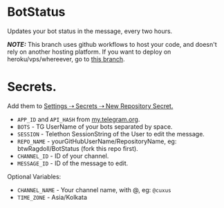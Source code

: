# BotStatus
Updates your bot status in the message, every two hours.

**_NOTE:_** This branch uses github workflows to host your code, and doesn't rely on another hosting platform. If you want to deploy on heroku/vps/whereever, go to [this branch](https://github.com/btwRagdoll/BotStatus/tree/deploy).

# Secrets.

Add them to [Settings ⇢ Secrets ⇢ New Repository Secret.](https://docs.github.com/en/actions/reference/encrypted-secrets)

- `APP_ID` and `API_HASH` from [my.telegram.org](https://my.telegram.org).
- `BOTS` - TG UserName of your bots separated by space.
- `SESSION` - Telethon SessionString of the User to edit the message.
- `REPO_NAME` - yourGitHubUserName/RepositoryName, eg: btwRagdoll/BotStatus (fork this repo first).
- `CHANNEL_ID` - ID of your channel.
- `MESSAGE_ID` - ID of the message to edit.

Optional Variables:
- `CHANNEL_NAME` - Your channel name, with @, eg: `@cuxus`
- `TIME_ZONE` - Asia/Kolkata